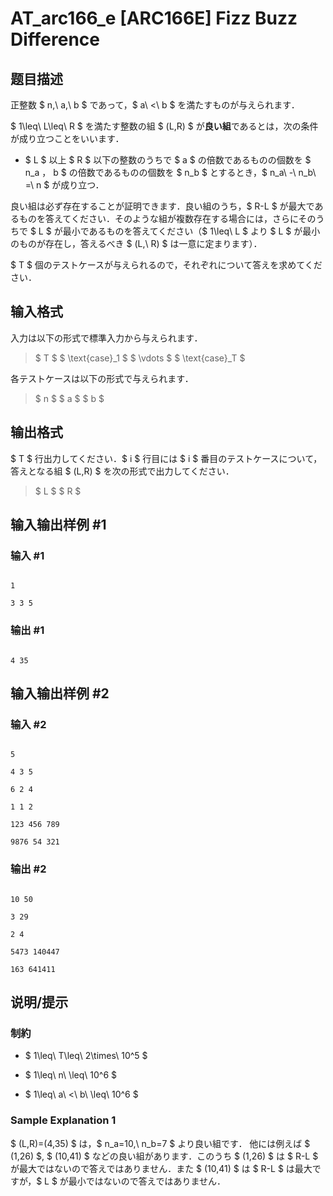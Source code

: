 # AT_arc166_e [ARC166E] Fizz Buzz Difference

## 题目描述

[problemUrl]: https://atcoder.jp/contests/arc166/tasks/arc166_e

正整数 $ n,\ a,\ b $ であって，$ a\ <\ b $ を満たすものが与えられます．

$ 1\leq\ L\leq\ R $ を満たす整数の組 $ (L,R) $ が**良い組**であるとは，次の条件が成り立つことをいいます．

- $ L $ 以上 $ R $ 以下の整数のうちで $ a $ の倍数であるものの個数を $ n_a $，$ b $ の倍数であるものの個数を $ n_b $ とするとき，$ n_a\ -\ n_b\ =\ n $ が成り立つ．
 
良い組は必ず存在することが証明できます．良い組のうち，$ R-L $ が最大であるものを答えてください．そのような組が複数存在する場合には，さらにそのうちで $ L $ が最小であるものを答えてください（$ 1\leq\ L $ より $ L $ が最小のものが存在し，答えるべき $ (L,\ R) $ は一意に定まります）．

$ T $ 個のテストケースが与えられるので，それぞれについて答えを求めてください．

## 输入格式

入力は以下の形式で標準入力から与えられます．

> $ T $ $ \text{case}_1 $ $ \vdots $ $ \text{case}_T $

各テストケースは以下の形式で与えられます．

> $ n $ $ a $ $ b $

## 输出格式

$ T $ 行出力してください．$ i $ 行目には $ i $ 番目のテストケースについて，答えとなる組 $ (L,R) $ を次の形式で出力してください．

> $ L $ $ R $

## 输入输出样例 #1

### 输入 #1

```
1
3 3 5
```

### 输出 #1

```
4 35
```

## 输入输出样例 #2

### 输入 #2

```
5
4 3 5
6 2 4
1 1 2
123 456 789
9876 54 321
```

### 输出 #2

```
10 50
3 29
2 4
5473 140447
163 641411
```

## 说明/提示

### 制約

- $ 1\leq\ T\leq\ 2\times\ 10^5 $
- $ 1\leq\ n\ \leq\ 10^6 $
- $ 1\leq\ a\ <\ b\ \leq\ 10^6 $
 
### Sample Explanation 1

$ (L,R)=(4,35) $ は，$ n_a=10,\ n_b=7 $ より良い組です． 他には例えば $ (1,26) $, $ (10,41) $ などの良い組があります．このうち $ (1,26) $ は $ R-L $ が最大ではないので答えではありません．また $ (10,41) $ は $ R-L $ は最大ですが，$ L $ が最小ではないので答えではありません．